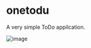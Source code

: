 # onetodu
A very simple ToDo appilcation.

![image]("https://raw.githubusercontent.com/Eleven-junichi2/onetodu/master/Onetodo_SS.png")
